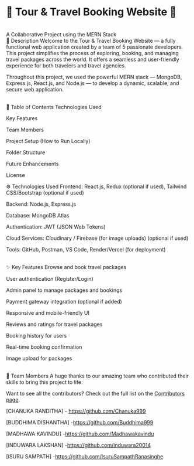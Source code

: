 <h1>🌟 Tour & Travel Booking Website 🌟</h1>
<br>
A Collaborative Project using the MERN Stack
<br>
📜 Description
Welcome to the Tour & Travel Booking Website — a fully functional web application created by a team of 5 passionate developers.
This project simplifies the process of exploring, booking, and managing travel packages across the world. It offers a seamless and user-friendly experience for both travelers and travel agencies.

Throughout this project, we used the powerful MERN stack — MongoDB, Express.js, React.js, and Node.js — to develop a dynamic, scalable, and secure web application.


<br>
📝 Table of Contents
Technologies Used

Key Features

Team Members

Project Setup (How to Run Locally)

Folder Structure

Future Enhancements

License

⚙️ Technologies Used
Frontend: React.js, Redux (optional if used), Tailwind CSS/Bootstrap (optional if used)

Backend: Node.js, Express.js

Database: MongoDB Atlas

Authentication: JWT (JSON Web Tokens)

Cloud Services: Cloudinary / Firebase (for image uploads) (optional if used)

Tools: GitHub, Postman, VS Code, Render/Vercel (for deployment)


<br>
✨ Key Features
Browse and book travel packages

User authentication (Register/Login)

Admin panel to manage packages and bookings

Payment gateway integration (optional if added)

Responsive and mobile-friendly UI

Reviews and ratings for travel packages

Booking history for users

Real-time booking confirmation

Image upload for packages


<br>
👥 Team Members
A huge thanks to our amazing team who contributed their skills to bring this project to life:

Want to see all the contributors? Check out the full list on the [Contributors page](https://github.com/Chanuka999/Tours_and_Travels_Booking_Webiste/graphs/contributors).


[CHANUKA RANDITHA] - https://github.com/Chanuka999

[BUDDHIMA DISHANTHA] -https://github.com/Buddhima999

[MADHAWA KAVINDU] -https://github.com/Madhawakavindu

[INDUWARA LAKSHAN] -https://github.com/induwara20014

[ISURU SAMPATH] -https://github.com/IsuruSampathRanasinghe
